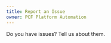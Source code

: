 ```yaml
---
title: Report an Issue
owner: PCF Platform Automation
---
```


Do you have issues? Tell us about them.